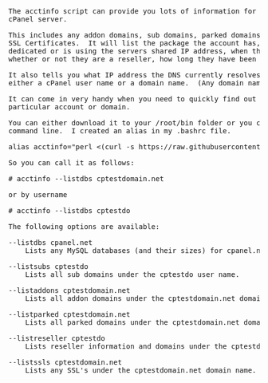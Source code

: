 <pre>
The acctinfo script can provide you lots of information for an account on your 
cPanel server.  

This includes any addon domains, sub domains, parked domains, databases, 
SSL Certificates.  It will list the package the account has, whether it has a 
dedicated or is using the servers shared IP address, when the user last logged in, 
whether or not they are a reseller, how long they have been a customer, etc...

It also tells you what IP address the DNS currently resolves to. You can pass it
either a cPanel user name or a domain name.  (Any domain name, even parked or addons).

It can come in very handy when you need to quickly find out information on a
particular account or domain.

You can either download it to your /root/bin folder or you can run it from the 
command line.  I created an alias in my .bashrc file.

alias acctinfo="perl <(curl -s https://raw.githubusercontent.com/cPanelPeter/acctinfo/master/acctinfo)"

So you can call it as follows: 

# acctinfo --listdbs cptestdomain.net

or by username

# acctinfo --listdbs cptestdo

The following options are available: 

--listdbs cpanel.net
    Lists any MySQL databases (and their sizes) for cpanel.net

--listsubs cptestdo
    Lists all sub domains under the cptestdo user name.

--listaddons cptestdomain.net
    Lists all addon domains under the cptestdomain.net domain name.

--listparked cptestdomain.net
    Lists all parked domains under the cptestdomain.net domain name.

--listreseller cptestdo
    Lists reseller information and domains under the cptestdo user name.

--listssls cptestdomain.net
    Lists any SSL's under the cptestdomain.net domain name.

</pre>


